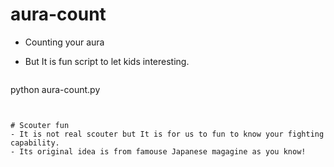 # aura-count
- Counting your aura
- But It is fun script to let kids interesting.

  ```
  
python aura-count.py

  ```


# Scouter fun
- It is not real scouter but It is for us to fun to know your fighting capability.
- Its original idea is from famouse Japanese magagine as you know!
  
